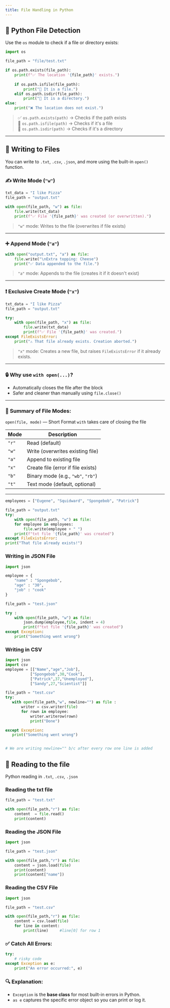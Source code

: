 ```yaml
---
title: File Handling in Python
---
```


## 📁 Python File Detection

Use the `os` module to check if a file or directory exists:

```python
import os

file_path = "file/test.txt"

if os.path.exists(file_path):
    print(f"✅ The location '{file_path}' exists.")
    
    if os.path.isfile(file_path):
        print("📄 It is a file.")
    elif os.path.isdir(file_path):
        print("📁 It is a directory.")
else:
    print("❌ The location does not exist.")
```

> ✅ `os.path.exists(path)` → Checks if the path exists  
> 📄 `os.path.isfile(path)` → Checks if it's a file  
> 📁 `os.path.isdir(path)` → Checks if it's a directory

---

## 📝 Writing to Files

You can write to `.txt`, `.csv`, `.json`, and more using the built-in `open()` function.

### ✍️ Write Mode (`"w"`)

```python
txt_data = "I like Pizza"
file_path = "output.txt"

with open(file_path, "w") as file:
    file.write(txt_data)
    print(f"✅ File '{file_path}' was created (or overwritten).")
```

> `"w"` mode: Writes to the file (overwrites if file exists)

---

### ➕ Append Mode (`"a"`)

```python
with open("output.txt", "a") as file:
    file.write("\nExtra topping: Cheese")
    print("✅ Data appended to the file.")
```

> `"a"` mode: Appends to the file (creates it if it doesn't exist)

---

### ❗ Exclusive Create Mode (`"x"`)

```python
txt_data = "I like Pizza"
file_path = "output.txt"

try:
    with open(file_path, "x") as file:
        file.write(txt_data)
        print(f"✅ File '{file_path}' was created.")
except FileExistsError:
    print("⚠️ That file already exists. Creation aborted.")
```

> `"x"` mode: Creates a new file, but raises `FileExistsError` if it already exists.

---

### 🔒 Why use `with open(...)`?

- Automatically closes the file after the block
- Safer and cleaner than manually using `file.close()`

---

### 📌 Summary of File Modes:

`open(file, mode)` — Short Format
`with` takes care of closing the file

| Mode  | Description                        |
| ----- | ---------------------------------- |
| `"r"` | Read (default)                     |
| `"w"` | Write (overwrites existing file)   |
| `"a"` | Append to existing file            |
| `"x"` | Create file (error if file exists) |
| `"b"` | Binary mode (e.g., `"wb"`, `"rb"`) |
| `"t"` | Text mode (default, optional)      |

---

```python
employees = ["Eugene", "Squidward", "Spongebob", "Patrick"] 

file_path = "output.txt" 
try: 
	with open(file_path, "w") as file: 
	for employee in employees: 
		file.write(employee + " ") 
	print(f"txt file '{file_path}' was created") 
except FileExistsError: 
print("That file already exists!")
```

### **Writing in JSON File**
```python
import json

employee = {
	"name" : "Spongebob",
	"age" : "30",
	"job" : "cook"
}

file_path = "test.json"

try :
	with open(file_path, "w") as file:
		json.dump(employee,file, indent = 4)
		print(f"txt file '{file_path}' was created")
except Exception:
	print("Something went wrong")
```

### **Writing in CSV**
 ```python 
import json
import csv
employee = [["Name","age","Job"],
			["Spongebob",30,"Cook"],
			["Patrick",37,"Unemployed"],
			["Sandy",27,"Scientist"]]

file_path = "test.csv"
try:
	with open(file_path,"w", newline="") as file :
		writer = csv.writer(file)
		for rown in employee:
			writer.writerow(rown)
			print("Done")

except Exception:
	print("Something went wrong")


# We are writing newline="" b/c after every row one line is added
```

## 📖 Reading to the file

Python reading in `.txt`, `.csv`, `.json`

### **Reading the txt file**
```python
file_path = "test.txt"

with open(file_path,"r") as file:
	content  = file.read()
	print(content)
```

### **Reading the JSON File**
```python
import json

file_path = "test.json"

with open(file_path,"r") as file:
	content = json.load(file)
	print(content)
	print(content["name"])

```

### **Reading the CSV File**
```python
import json

file_path = "test.csv"

with open(file_path,"r") as file:
	content = csv.load(file)
	for line in content:
		print(line)     #line[0] for row 1

```

### ✅ Catch All Errors:
```python
try:
    # risky code
except Exception as e:
    print("An error occurred:", e)

```
### 🔍 Explanation:

- `Exception` is the **base class** for most built-in errors in Python.
- `as e` captures the specific error object so you can print or log it.